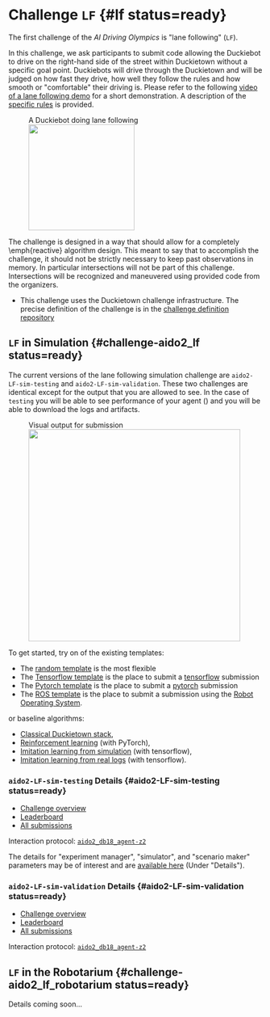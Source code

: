# Challenge `LF` {#lf status=ready}

The first challenge of the *AI Driving Olympics* is "lane following" (`LF`).

In this challenge, we ask participants to submit code allowing the Duckiebot to drive on the right-hand side of the street within Duckietown without a specific goal point. Duckiebots will drive through the Duckietown and will be judged on how fast they drive, how well they follow the rules and how smooth or "comfortable" their driving is. Please refer to the following [video of a lane following demo](https://drive.google.com/file/d/198iythQkovbQkzY3pPeTXWC8tTCRgDwB/view?usp=sharing) for a short demonstration. A description of the [specific rules](#part:aido-rules) is provided.

<figure>
    <figcaption figure-id="fig:lane-following">A Duckiebot doing lane following</figcaption>
    <img style='width:15em' src="in_lane.jpg"/>
</figure>


The challenge is designed in a way that should allow for a completely \emph{reactive} algorithm design. This meant to say that to accomplish the challenge, it should not be strictly necessary to keep past observations in memory. In particular intersections will not be part of this challenge. Intersections will be recognized and maneuvered using provided code from the organizers.


* This challenge uses the Duckietown challenge infrastructure. The precise definition of the challenge is in the [challenge definition repository](https://github.com/duckietown/challenge-aido_LF)


## `LF` in Simulation {#challenge-aido2_lf status=ready}


The current versions of the lane following simulation challenge are  `aido2-LF-sim-testing` and `aido2-LF-sim-validation`. These two challenges are identical except for the output that you are allowed to see. In the case of `testing` you will be able to see performance of your agent ([](#fig:submission-output))  and you will be able to download the logs and artifacts. 

<figure>
    <figcaption figure-id="fig:submission-output">Visual output for submission</figcaption>
    <img style='width:30em' src="submission-output.png"/>
</figure>

To get started, try on of the existing templates:

 - The [random template](#minimal-template) is the most flexible
 - The [Tensorflow template](#tensorflow-template) is the place to submit a [tensorflow](https://www.tensorflow.org/) submission
 - The [Pytorch template](#pytorch-template) is the place to submit a [pytorch](https://pytorch.org/) submission
 - The [ROS template](#ros-template) is the place to submit a submission using the [Robot Operating System](http://www.ros.org/). 

or baseline algorithms:

 - [Classical Duckietown stack](#ros-baseline),
 - [Reinforcement learning](#embodied_rl) (with PyTorch),
 - [Imitation learning from simulation](#embodied_il_sim) (with tensorflow),
 - [Imitation learning from real logs](#embodied_il_logs) (with tensorflow).

### `aido2-LF-sim-testing` Details {#aido2-LF-sim-testing status=ready}

 - [Challenge overview](https://challenges.duckietown.org/v4/humans/challenges/aido2-LF-sim-testing)
 - [Leaderboard](https://challenges.duckietown.org/v4/humans/challenges/aido2-LF-sim-testing/leaderboard)
 - [All submissions](https://challenges.duckietown.org/v4/humans/challenges/aido2-LF-sim-testing/submissions)


Interaction protocol: [`aido2_db18_agent-z2`](#aido2_db18_agent-z2)

The details for "experiment manager", "simulator", and "scenario maker" parameters may be of interest and are [available here](https://challenges.duckietown.org/v4/humans/challenges/aido2-LF-sim-testing) (Under "Details").

### `aido2-LF-sim-validation` Details {#aido2-LF-sim-validation status=ready}

 - [Challenge overview](https://challenges.duckietown.org/v4/humans/challenges/aido2-LF-sim-validation)
 - [Leaderboard](https://challenges.duckietown.org/v4/humans/challenges/aido2-LF-sim-validation/leaderboard)
 - [All submissions](https://challenges.duckietown.org/v4/humans/challenges/aido2-LF-sim-validation/submissions)


Interaction protocol: [`aido2_db18_agent-z2`](#aido2_db18_agent-z2)


## `LF` in the Robotarium {#challenge-aido2_lf_robotarium status=ready}

Details coming soon...
